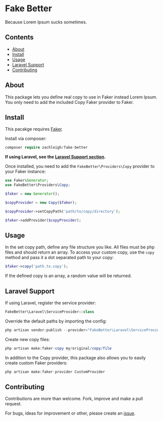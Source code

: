 # Fake Better
Because Lorem Ipsum sucks sometimes.

## Contents
  - [About](#about)
  - [Install](#install)
  - [Usage](#usage)
  - [Laravel Support](#laravel-support)
  - [Contributing](#contributing)

## About
This package lets you define real copy to use in Faker instead Lorem Ipsum. You only
need to add the included Copy Faker provider to Faker.

## Install
This pacakge requires [Faker](https://github.com/fzaninotto/Faker).   

Install via composer:
```php
composer require zachleigh/fake-better
```

**If using Laravel, see the [Laravel Support section](#laravel-support).**   

Once installed, you need to add the `FakeBetter\Providers\Copy` provider to your
Faker instance:
```php
use Faker\Generator;
use FakeBetter\Providers\Copy;

$faker = new Generator();

$copyProvider = new Copy($faker);

$copyProvider->setCopyPath('path/to/copy/directory');

$faker->addProvider($copyProvider);
```

## Usage
In the set copy path, define any file structure you like. All files must be php files
and should return an array. To access your custom copy, use the `copy` method and
pass it a dot separated path to your copy:
```php
$faker->copy('path.to.copy');
```

If the defined copy is an array, a random value will be returned.

## Laravel Support
If using Laravel, register the service provider:
```php
FakeBetter\Laravel\ServiceProvider::class
```

Override the default paths by importing the config:
```php
php artisan vendor:publish --provider="FakeBetter\Laravel\ServiceProvider" --tag="config"
```

Create new copy files:
```php
php artisan make:faker-copy my/original/copy/file
```

In addition to the Copy provider, this package also allows you to easily create
custom Faker providers:
```php
php artisan make:faker-provider CustomProvider
```

## Contributing
Contributions are more than welcome. Fork, improve and make a pull request.    

For bugs, ideas for improvement or other, please create an [issue](https://github.com/zachleigh/laravel-property-bag/issues).
